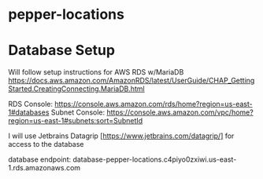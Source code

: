 # pepper-locations

# Database Setup
Will follow setup instructions for AWS RDS w/MariaDB https://docs.aws.amazon.com/AmazonRDS/latest/UserGuide/CHAP_GettingStarted.CreatingConnecting.MariaDB.html

RDS Console: https://console.aws.amazon.com/rds/home?region=us-east-1#databases
Subnet Console: https://console.aws.amazon.com/vpc/home?region=us-east-1#subnets:sort=SubnetId

I will use Jetbrains Datagrip [https://www.jetbrains.com/datagrip/] for access to the database

database endpoint: database-pepper-locations.c4piyo0zxiwi.us-east-1.rds.amazonaws.com
